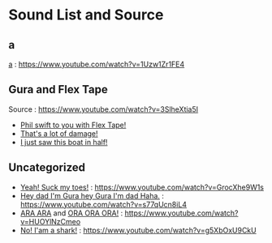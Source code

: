 
# Sound List and Source

## a
[a](a.mp3) : https://www.youtube.com/watch?v=1Uzw1Zr1FE4

## Gura and Flex Tape

Source : https://www.youtube.com/watch?v=3SlheXtia5I
- [Phil swift to you with Flex Tape!](flextape/phil-swift-to-you-with-flex-tape.mp3)
- [That's a lot of damage!](flextape/thats-a-lot-of-damage.mp3)
- [I just saw this boat in half!](flextape/i-just-saw-this-boat-in-half.mp3)

## Uncategorized

- [Yeah! Suck my toes!](yeah-suck-my-toes.mp3) : https://www.youtube.com/watch?v=GrocXhe9W1s
- [Hey dad I'm Gura hey Gura I'm dad Haha.](hey-dad-im-gura-hey-gura-im-dad-haha.mp3) : https://www.youtube.com/watch?v=s77qUcn8iL4
- [ARA ARA](ara-ara.mp3) and [ORA ORA ORA!](ora-ora-ora.m[p3) : https://www.youtube.com/watch?v=HUOYlNzCmeo
- [No! I'am a shark!](no-iam-a-shark.mp3) : https://www.youtube.com/watch?v=g5XbOxU9CkU